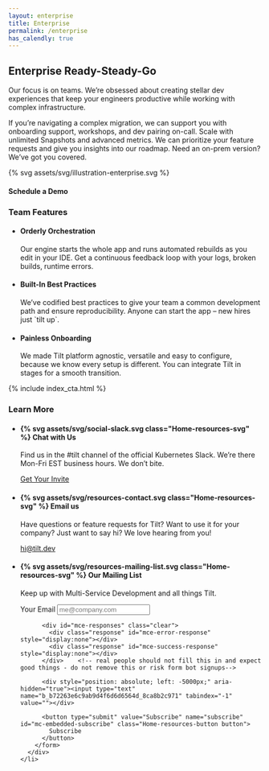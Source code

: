 ```yaml
---
layout: enterprise
title: Enterprise
permalink: /enterprise
has_calendly: true
---
```


<h2 class="Enterprise-heroTitle">Enterprise Ready-Steady-Go</h2>
<section class="Enterprise-hero">
  <div class="Enterprise-hero-text">
    <p class="Enterprise-hero-text-subhead">
      Our focus is on teams. We’re obsessed about creating stellar dev experiences that keep your engineers productive while working with complex infrastructure.
    </p>
    <div class="Enterprise-hero-text-detail">
      <p>If you’re navigating a complex migration, we can support you with onboarding support, workshops, and dev pairing on-call. Scale with unlimited Snapshots and advanced metrics. We can prioritize your feature requests and give you insights into our roadmap. Need an on-prem version? We’ve got you covered.</p>
      {% svg assets/svg/illustration-enterprise.svg %}
    </div>
  </div>
  <div class="Enterprise-hero-cta">
    <h4 class="Enterprise-hero-cta-title">Schedule a Demo</h4>
    <div class="calendly-inline-widget" data-url="https://calendly.com/nick-at-tilt/tilt-onboarding-call?hide_event_type_details=1"></div>
  </div>
</section>

<h3 class="Enterprise-sectionHeading">Team Features</h3>
<ul class="Enterprise-featureList">
  <li>
    <h4 class="Enterprise-featureItem-title">Orderly Orchestration</h4>
    <p class="Enterprise-featureItem-text">Our engine starts the whole app and runs automated rebuilds as you edit in your IDE. Get a continuous feedback loop with your logs, broken builds, runtime errors. </p>
  </li>
  <li>
    <h4 class="Enterprise-featureItem-title">Built-In Best Practices</h4>
    <p class="Enterprise-featureItem-text">
      We’ve codified best practices to give your team a common development path and ensure reproducibility. Anyone can start the app – new hires just `tilt up`.
    </p>
  </li>
  <li>
    <h4 class="Enterprise-featureItem-title">Painless Onboarding</h4>
    <p class="Enterprise-featureItem-text">
      We made Tilt platform agnostic, versatile and easy to configure, because we know every setup is different. You can integrate Tilt in stages for a smooth transition.
    </p>
  </li>
</ul>

{% include index_cta.html %}

<script async src="/assets/js/cta.js"></script>

<h3 class="Home-sectionHeading">Learn More</h3>
<section class="Home-resources">
  <ul class="Home-resources-list">
    <li class="Home-resources-listItem">
      <div class="Home-resources-listItem-text">
        <h4 class="Home-subsectionHeading Home-subsectionHeading--resources">
          {% svg assets/svg/social-slack.svg class="Home-resources-svg" %}
          Chat with Us
        </h4>
        <p>Find us in the #tilt channel of the official Kubernetes Slack. We’re there Mon-Fri EST business hours. We don’t bite.</p>
      </div>
      <a href="https://slack.k8s.io/" class="Home-resources-link">Get Your Invite</a>
    </li>
    <li class="Home-resources-listItem">
      <div class="Home-resources-listItem-text">
        <h4 class="Home-subsectionHeading Home-subsectionHeading--resources">
          {% svg assets/svg/resources-contact.svg class="Home-resources-svg" %}
          Email us
        </h4>
        <p>Have questions or feature requests for Tilt? Want to use it for your company? Just want to say hi? We love hearing from you!</p>
      </div>
      <a href="mailto:hi@tilt.dev" class="Home-resources-link">hi@tilt.dev</a>
    </li>
    <li class="Home-resources-listItem">
      <div class="Home-resources-listItem-text">
        <h4 class="Home-subsectionHeading Home-subsectionHeading--resources">
          {% svg assets/svg/resources-mailing-list.svg class="Home-resources-svg" %}
          Our Mailing List
        </h4>
        <p>Keep up with Multi-Service Development and all things Tilt.</p>
      </div>
      <div class="Home-resources-listItem-cta">
        <form action="https://dev.us10.list-manage.com/subscribe/post?u=b72263e6c9ab9d4f6d6d6564d&amp;id=8ca8b2c971" 
             method="post" 
             id="mc-embedded-subscribe-form" name="mc-embedded-subscribe-form" class="validate" 
             target="_blank"
             novalidate>
	      <label for="mce-EMAIL" class="Home-resources-label">Your Email</label>
	      <input type="email" value="" name="EMAIL" class="Home-resources-input required email" id="mce-EMAIL" 
                 placeholder="me@company.com">
                  
	      <div id="mce-responses" class="clear">
		    <div class="response" id="mce-error-response" style="display:none"></div>
		    <div class="response" id="mce-success-response" style="display:none"></div>
	      </div>    <!-- real people should not fill this in and expect good things - do not remove this or risk form bot signups-->
          
          <div style="position: absolute; left: -5000px;" aria-hidden="true"><input type="text" name="b_b72263e6c9ab9d4f6d6d6564d_8ca8b2c971" tabindex="-1" value=""></div>
          
          <button type="submit" value="Subscribe" name="subscribe" id="mc-embedded-subscribe" class="Home-resources-button button">
            Subscribe
          </button>
        </form>
      </div>
    </li>
  </ul>
</section>


